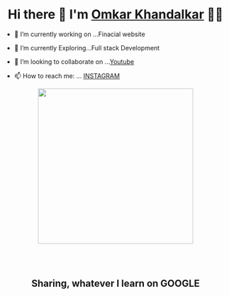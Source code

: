 

<h1 align='center'>
  Hi there 👋  I'm   <a href="https://ayushkul.github.io/" target="_blank">
  Omkar Khandalkar</a> 👨‍💻
</h1>




- 🔭 I’m currently working on ...Finacial website
- 🌱 I’m currently Exploring...Full stack Development
- 👯 I’m looking to collaborate on ...[Youtube](https://www.youtube.com/channel/UCk9pjn_xJ5pD8gZLzb0bUsw)

- 📫 How to reach me: ...
[INSTAGRAM](https://www.instagram.com/omkar_khandalkar/)


<p align='center'>
  <a href="#"><img src="https://github-readme-stats.vercel.app/api?username=oskorp&show_icons=true&count_private=true&theme=dark" width="350"></a>

</p>
<br/>
<br/>
<h2 align='center'>
  Sharing, whatever I learn on GOOGLE
</h2>


